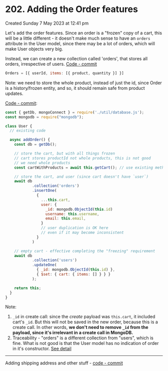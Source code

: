 # 202. Adding the Order features
Created Sunday 7 May 2023 at 12:41 pm

Let's add the order features. Since an order is a "frozen" copy of a cart, this will be a little different - it doesn't make much sense to have an `orders` attribute in the User model, since there may be a lot of orders, which will make User objects very big.

Instead, we can create a new collection called 'orders', that stores all orders, irrespective of users. [Code - commit](https://github.com/exemplar-codes/online-shop-with-nosql-mongodb/commit/3c5e62b988aee31e1fc8c51241aa744922ca6326)
```js
Orders = [{ userId, items: [{ product, quantity }] }]
```
Note: we need to store the whole product, instead of just the id, since Order is a history/frozen entity, and so, it should remain safe from product updates.

[Code - commit](https://github.com/exemplar-codes/online-shop-with-nosql-mongodb/commit/b1c4b0ca1d5af634c21a7f6cf975aec6c3ee547e):
```js
const { getDb, mongoConnect } = require('./util/database.js');
const mongodb = require("mongodb");

class User {
  // existing code

  async addOrder() {
    const db = getDb();

	// store the cart, but with all things frozen
	// cart stores productId not whole products, this is not good
	// we need whole products
	const cartWithProducts = await this.getCart(); // use existing method

	// store the cart, and user (since cart doesn't have `user`)
	await db
			.collection('orders')
			.insertOne(
			  {
			    ...this.cart,
			    user: {
				  _id: mongodb.ObjectId(this.id)
				  username: this.username,
				  email: this.email,
				}
				// user duplication is OK here
				// even if it may become inconsistent
			  }
			)

	// empty cart - effective completing the "freezing" requirement
	await db
			.collection('users')
			.updateOne(
			  { _id: mongodb.ObjectId(this.id) },
			  { $set: { cart: { items: [] } } }
			);

	return this;
  }
}
```
Note: 
1. `_id` in create call: since the *create* payload was `this.cart`, it included cart's `_id`. But this will not be saved in the new order, because this is a create call. In other words, **we don't need to remove `_id` from the payload, since it's irrelevant in a create call in MongoDB.**
2. Traceability - "orders" is a different collection from "users", which is fine. What is not good is that the User model has no indication of order in it's constructor. [See detail](https://github.com/exemplar-codes/online-shop-with-nosql-mongodb/commit/a50463c4debcedc88698783e0852712469d8b7cb)

---

Adding shipping address and other stuff - [code - commit](https://github.com/exemplar-codes/online-shop-with-nosql-mongodb/commit/42bbac277747938a1599f17b07b929047191d5bf)